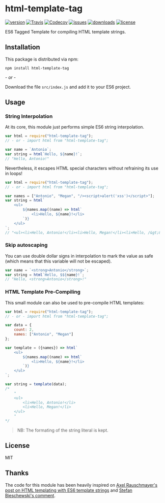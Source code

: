 # html-template-tag

[![version](https://img.shields.io/npm/v/html-template-tag.svg)](http://npm.im/html-template-tag)
[![Travis](https://img.shields.io/travis/AntonioVdlC/html-template-tag.svg?branch=master)](https://travis-ci.org/AntonioVdlC/html-template-tag)
[![Codecov](https://img.shields.io/codecov/c/github/AntonioVdlC/html-template-tag.svg)](https://codecov.io/github/AntonioVdlC/html-template-tag)
[![issues](https://img.shields.io/github/issues-raw/antoniovdlc/html-template-tag.svg)](https://github.com/AntonioVdlC/html-template-tag/issues)
[![downloads](https://img.shields.io/npm/dt/html-template-tag.svg)](http://npm.im/html-template-tag)
[![license](https://img.shields.io/npm/l/html-template-tag.svg)](http://opensource.org/licenses/MIT)

ES6 Tagged Template for compiling HTML template strings.

## Installation

This package is distributed via npm:

```
npm install html-template-tag
```

*- or -*

Download the file `src/index.js` and add it to your ES6 project.

## Usage

### String Interpolation

At its core, this module just performs simple ES6 string interpolation.

```javascript
var html = require("html-template-tag");
// - or - import html from "html-template-tag";

var name = `Antonio`;
var string = html`Hello, ${name}!`;
// "Hello, Antonio!"
```

Nevertheless, it escapes HTML special characters without refraining its use in loops!

```javascript
var html = require("html-template-tag");
// - or - import html from "html-template-tag";

var names = ["Antonio", "Megan", "/><script>alert('xss')</script>"];
var string = html`
	<ul>
		${names.map((name) => html`
			<li>Hello, ${name}!</li>
		`)}
	</ul>
`;
// "<ul><li>Hello, Antonio!</li><li>Hello, Megan!</li><li>Hello, /&gt;&lt;script&gt;alert(&#39;xss&#39;)&lt;/script&gt;!</li></ul>"
```

### Skip autoscaping

You can use double dollar signs in interpolation to mark the value as safe (which means that this variable will not be escaped).

```javascript
var name = `<strong>Antonio</strong>`;
var string = html`Hello, $${name}!`;
// "Hello, <strong>Antonio</strong>!"
```



### HTML Template Pre-Compiling

This small module can also be used to pre-compile HTML templates:

```javascript
var html = require("html-template-tag");
// - or - import html from "html-template-tag";

var data = {
	count: 2,
	names: ["Antonio", "Megan"]
};

var template = ({names}) => html`
	<ul>
		${names.map((name) => html`
			<li>Hello, ${name}!</li>
		`)}
	</ul>
`;

var string = template(data);
/* 
	"
	<ul>
		<li>Hello, Antonio!</li>
		<li>Hello, Megan!</li>
	</ul>
	"
*/
```
> NB: The formating of the string literal is kept.

## License
MIT

## Thanks
The code for this module has been heavily inspired on [Axel Rauschmayer's post on HTML templating with ES6 template strings](http://www.2ality.com/2015/01/template-strings-html.html) and [Stefan Bieschewski's comment](http://www.2ality.com/2015/01/template-strings-html.html#comment-2078932192).